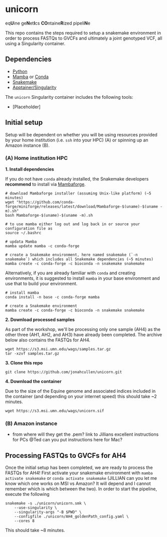 # unicorn
eq**U**ine ge**N**et**I**cs **CO**ntaine**R**ized pipeli**N**e

This repo contains the steps required to setup a snakemake environment in order to process FASTQs to GVCFs and ultimately a joint genotyped VCF, all using a Singularity container.

## Dependencies

- [Python](https://www.python.org/)
- [Mamba](https://github.com/mamba-org/mamba) or [Conda](https://conda.io/)
- [Snakemake](https://snakemake.readthedocs.io/)
- [Apptainer/Singularity](https://apptainer.org/)

The `unicorn` Singularity container includes the following tools:
- [Placeholder]

## Initial setup

Setup will be dependent on whether you will be using resources provided by your home institution (i.e. `ssh` into your HPC) (A) or spinning up an Amazon instance (B).

### (A) Home institution HPC

**1. Install dependencies**

If you do not have `conda` already installed, the Snakemake developers **recommend** to install via [Mambaforge](https://github.com/conda-forge/miniforge#mambaforge).

```
# download Mambaforge installer (assuming Unix-like platform) (~5 minutes)
wget "https://github.com/conda-forge/miniforge/releases/latest/download/Mambaforge-$(uname)-$(uname -m).sh"
bash Mambaforge-$(uname)-$(uname -m).sh

# to use mamba either log out and log back in or source your configuration file as
source ~/.bashrc

# updata Mamba
mamba update mamba -c conda-forge

# create a Snakemake environment, here named snakemake (`-n snakemake`) which includes all Snakemake dependencies (~5 minutes)
mamba create -c conda-forge -c bioconda -n snakemake snakemake
```

Alternatively, if you are already familiar with `conda` and creating environments, it is suggested to install `mamba` in your base environment and use that to build your environment.

```
# install mamba
conda install -n base -c conda-forge mamba

# create a Snakemake environment
mamba create -c conda-forge -c bioconda -n snakemake snakemake 
```

**2. Download processed samples**

As part of the workshop, we'll be processing only one sample (AH4) as the other three (AH1, AH2, and AH3) have already been completed. The archive below also contains the FASTQs for AH4.

```
wget https://s3.msi.umn.edu/wags/samples.tar.gz
tar -xzvf samples.tar.gz
```

**3. Clone this repo**

```
git clone https://github.com/jonahcullen/unicorn.git
```

**4. Download the container**

Due to the size of the Equine genome and associated indices included in the container (and depending on your internet speed) this should take ~2 minutes.

```
wget https://s3.msi.umn.edu/wags/unicorn.sif
```

### (B) Amazon instance

- from where will they get the .pem?
link to Jillians excellent instructions for PCs
@Ted can you put instructions here for Mac?

## Processing FASTQs to GVCFs for AH4

Once the initial setup has been completed, we are ready to process the FASTQs for AH4! First activate your snakemake environment with `mamba activate snakemake` or `conda activate snakemake` (JILLIAN can you let me know which one works on MSI vs Amazon? It will depend and I cannot remember which is which between the two). In order to start the pipeline, execute the following

```
snakemake -s ./unicorn/unicorn.smk \
    --use-singularity \
    --singularity-args "-B $PWD" \
    --configfile ./unicorn/AH4_goldenPath_config.yaml \
    --cores 8
```

This should take ~8 minutes.

